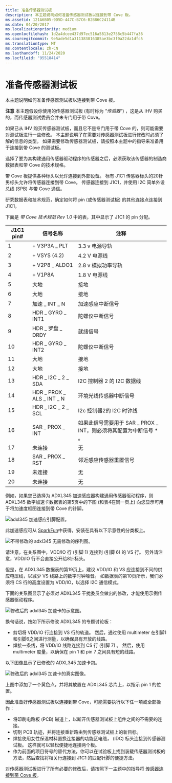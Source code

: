 ```yaml
---
title: 准备传感器测试板
description: 本主题说明如何准备传感器测试板以连接到带 Cove 板。
ms.assetid: 121A6B05-9D5D-447C-B7C6-B2B86C24114B
ms.date: 04/20/2017
ms.localizationpriority: medium
ms.openlocfilehash: 1d2a4dcee437d97ec516a5813e2758c5b447fa36
ms.sourcegitcommit: 9e5ade5d1a311383016385ae3bc3f0a22da1dfc5
ms.translationtype: MT
ms.contentlocale: zh-CN
ms.lasthandoff: 11/24/2020
ms.locfileid: "95518414"
---
```

# <a name="prepare-your-sensor-test-board"></a>准备传感器测试板


本主题说明如何准备传感器测试板以连接到带 Cove 板。

**注意**  本主题假设你使用的传感器测试板 (有时称为 *"传感器"*) ，这是从 IHV 购买的，而传感器测试委员会并未专门用于带 Cove。

 

如果已从 IHV 购买传感器测试板，而且它不是专门用于带 Cove 的，则可能需要对测试板进行一些修改。 本主题说明了在需要对传感器测试板进行修改时必须了解的信息的类型。 如果需要修改传感器测试板，请按照本主题中的指导来准备用于连接到带 Cove 的测试板。

选择了要为其构建通用传感器驱动程序的传感器之后，必须获取该传感器的制造商数据表和带 Cove 的技术规格。

带 Cove 板提供各种标头以允许连接到外部设备。 标有 J1C1 传感器标头的20针男标头允许将传感器连接到带 Cove。 传感器连接到 J1C1，并使用 I2C 简单外设总线 (SPB) 与带 Cove 通信。

研究数据表和技术规范，确定如何将 pin (或传感器测试板) 的其他连接点连接到 J1C1。

下面是 *带 Cove 技术规范 Rev 1.0* 中的表，其中显示了 J1C1 的 pin 分配。

| J1C1 pin\# | 信号名称            | 注释                                                                                            |
|------------|------------------------|-----------------------------------------------------------------------------------------------------|
| 1          | + V3P3A \_ PLT            | 3.3 v 电源导轨                                                                                     |
| 2          | + VSYS (4.2)             | 4.2 V 电源线                                                                                    |
| 3          | + V2P8 \_ ALDO1           | 2.8 v 模拟功率导轨                                                                              |
| 4          | + V1P8A                 | 1.8 V 电源线                                                                                    |
| 5          | 大地                 | 接地                                                                                              |
| 6          | 大地                 | 接地                                                                                              |
| 7          | 加速 \_ INT \_ N          | 加速感应中断信号                                                                      |
| 8          | HDR \_ GYRO \_ INT1        | 陀螺仪中断信号                                                                          |
| 9          | HDR \_ 罗盘 \_ DRDY     | 就绪信号                                                                                        |
| 10         | HDR \_ GYRO \_ INT2        | 陀螺仪中断信号                                                                          |
| 11         | 大地                 | 接地                                                                                              |
| 12         | 大地                 | 接地                                                                                              |
| 13         | HDR \_ I2C \_ 2 \_ SDA       | I2C 控制器 2 的 I2C 数据线                                                                  |
| 14         | HDR \_ PROX \_ ALS \_ INT \_ N | 环境光线传感器中断信号                                                               |
| 15         | HDR \_ I2C \_ 2 \_ SCL       | I2c 控制器2的 I2C 时钟线                                                                 |
| 16         | SAR \_ PROX \_ INT         | 如果此信号需要用于 SAR \_ PROX \_ INT，则必须将其配置为中断信号 \* 。 |
| 17         | 未连接          | 无                                                                                                |
| 18         | SAR \_ PROX \_ RST         | 邻近感应传感器重置信号                                                                       |
| 19         | 未连接          | 无                                                                                                |
| 20         | 未连接          | 无                                                                                                |

 

例如，如果您已选择为 ADXL345 加速感应器构建通用传感器驱动程序，则 ADXL345 数字加速卡数据表的第5页中的下图 (和表4在同一页上) 向您显示可用于将加速度框图连接到带 Cove 的针脚。

![adxl345 加速感应引脚配置。](images/adxl345-pins.png)

此加速感应可从 [SparkFun](https://www.sparkfun.com/products/9836)中获得，安装在具有以下示意性的分类板上。

![不带修改的 adxl345 无需修改的序列图。](images/adxl-breakout.png)

请注意，在关系图中，VDD/IO 行 (引脚 1) 连接到 (引脚 6) 的 VS 行。 另外请注意，VDD/IO 行不会直接公开给8针标头。

但是，在 ADXL345 数据表的第19页上，建议 VDD/IO 和 VS 应连接到不同的供应电压线，以减少 VS 线路上的数字时钟噪音。 如数据表的第10页所示，我们必须将 CS 行的高度设置为 VDD/IO，以选择 I2C 通信模式。

下面的关系图显示了必须对 ADXL345 干扰委员会做出的修改，才能使用示例传感器驱动程序。

![修改后的 adxl345 加速卡的示意图。](images/adxl-breakout-mod.png)

换句话说，按如下所示修改 ADXL345 的专题讨论板：

-   剪切将 VDD/IO 行连接到 VS 行的轨道。 然后，通过使用 multimeter 在引脚1和引脚6之间进行测量，以确保具有开放的线路。
-   焊接一条线，将 VDD/IO 线路连接到 CS 行 (引脚 7) 。 然后，使用 multimeter 度量，以确保在 pin 1 和 pin 7 之间具有短的线路。

以下图像显示了已修改的 ADXL345 加速卡包。

![修改后的 adxl345 加速卡的真实图像。](images/adxl-mod-real.png)

上图中添加了一个黄色点，并将其放置在 ADXL345 芯片上，以指示 pin 1 的位置。

因此准备好传感器测试板以连接到带 Cove，可能需要执行以下任一项或全部操作：

-   将印刷电路板 (PCB) 磁道上，以断开传感器测试板上组件之间的不需要的连接。
-   切割 PCB 轨迹，并将连接重新路由到传感器测试板上的新目标。
-   焊接使用女性保温材料置换连接器的功能区电缆， (IDC) 标头连接到传感器测试板。 这样就可以轻松便捷地连接两个板。
-   作为前面的项目符号的替代方法，你可以在试验板上找到装载传感器测试板的方法，然后查找将相关行连接到 J1C1 的匹配针脚的便捷方法。

对传感器测试板进行了所有必要的修改后，请按照下一主题中的指导将 [传感器连接到带 Cove 板](connect-your-sensor-to-the-sharks-cove-board.md)。

 

 




